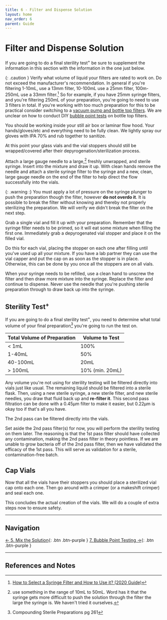 ```yaml
---
title: 6 - Filter and Dispense Solution
layout: home
nav_order: 6
parent: Guide
---
```


# Filter and Dispense Solution

If you are going to do a final sterility test<sup>+</sup> be sure to supplement the information in this section with the information in the one just below.

{: .caution }
Verify what volume of liquid your filters are rated to work on. Do not exceed the manufacturer's recommendation. In general if you're filtering 1-10mL, use a 13mm filter, 10-100mL use a 25mm filter, 100m-250mL use a 33mm filter.[^3] So for example, if you have 25mm syringe filters, and you're filtering 250mL of your preparation, you're going to need to use 3 filters in total. If you're working with too much preparation for this to be practical consider switching to a [vacuum pump and bottle top filters]. We are unclear on how to conduct DIY [bubble point tests] on bottle top filters.

You should be working inside your still air box or laminar flow hood. Your hands/gloves/etc and everything need to be fully clean. We lightly spray our gloves with IPA 70% and rub together to sanitize.

At this point your glass vials and the vial stoppers should still be wrapped/covered after their depyrogenation/sterilization process.

Attach a large gauge needle to a large,[^1] freshly unwrapped, and sterile syringe. Insert into the mixture and draw it up. With clean hands remove the needle and attach a sterile syringe filter to the syringe and a new, clean, large gauge needle on the end of the filter to help direct the flow successfully into the vials.

{: .warning :}
You must apply a lot of pressure on the syringe plunger to push the preparation though the filter, however **do not overdo it**. It is possible to break the filter without knowing and thereby not properly sterilizing the preparation. We will verify we didn't break the filter on the next step.

Grab a single vial and fill it up with your preparation. Remember that the syringe filter needs to be primed, so it will eat some mixture when filling the first one. Immediately grab a depyrogenated vial stopper and place it on the filled vial.

Do this for each vial, placing the stopper on each one after filling until you've used up all your mixture. If you have a lab partner they can use the vial capper and put the cap on as soon as the stopper is in place. Otherwise, this can be done by you once all the stoppers are on all vials.

When your syringe needs to be refilled, use a clean hand to unscrew the filter and then draw more mixture into the syringe. Replace the filter and continue to dispense. Never use the needle that you're pushing sterile preparation through to draw back up into the syringe.

## Sterility Test<sup>+</sup>

If you are going to do a final sterility test<sup>+</sup>, you need to determine what total volume of your final preparation[^2] you're going to run the test on.

| Total Volume of Preparation | Volume to Test   |
|-----------------------------|------------------|
| < 1mL                       | 100%             |
| 1-40mL                      | 50%              |
| 40-100mL                    | 20mL             |
| > 100mL                     | 10% (min. 20mL)  |

Any volume you're not using for sterility testing will be filtered directly into vials just like usual. The remaining liquid should be filtered into a sterile flask. Then, using a new sterile syringe, a new sterile filter, and new sterile needles, you draw that fluid back up and **re-filter it**. This second pass filtration can be done with a 0.45μm filter to make it easier, but 0.22μm is okay too if that's all you have.

The 2nd pass can be filtered directly into the vials.

Set aside the 2nd pass filter(s) for now, you will perform the sterility testing on them later. The reasoning is that the 1st pass filter should have collected any contamination, making the 2nd pass filter in theory pointless. If we are unable to grow bacteria off of the 2nd pass filter, then we have validated the efficacy of the 1st pass. This will serve as validation for a sterile, contamination-free batch.

## Cap Vials

Now that all the vials have their stoppers you should place a sterilized vial cap onto each one. Then go around with a crimper (or a makeshift crimper) and seal each one.

This concludes the actual creation of the vials. We will do a couple of extra steps now to ensure safety.

---

## Navigation

[&larr; 5. Mix the Solution]{: .btn .btn-purple }
[7. Bubble Point Testing &rarr;]{: .btn .btn-purple }

---

## References and Notes

[^1]: use something in the range of 10mL to 50mL. Word has it that the syringe gets more difficult to push the solution through the filter the large the syringe is. We haven't tried it ourselves.
[^2]: Compounding Sterile Preparations pg 261
[^3]: [How to Select a Syringe Filter and How to Use it? (2020 Guide)](https://airekacells.com/blog/syringe-filter)

[vacuum pump and bottle top filters]: /topics/bulk_filtration
[bubble point tests]: /guides/7_bubble_point
[&larr; 5. Mix the Solution]: /guides/5_mix_solution
[7. Bubble Point Testing &rarr;]: /guides/7_bubble_point
